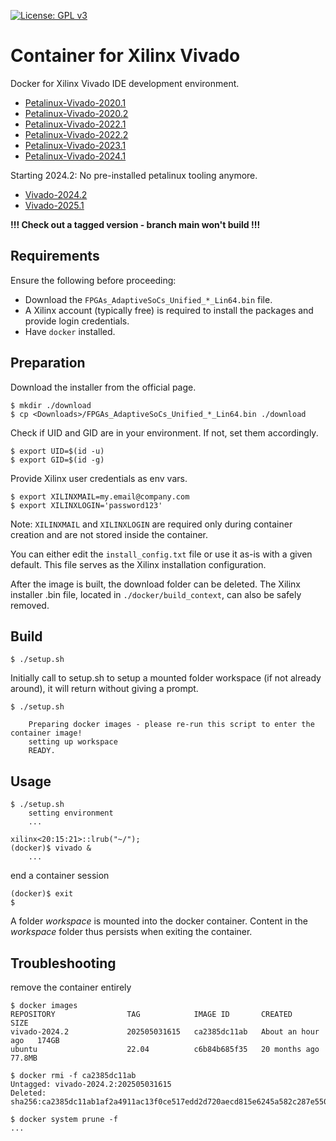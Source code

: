 [![License: GPL v3](https://img.shields.io/badge/License-GPL%20v3-blue.svg)](https://www.gnu.org/licenses/gpl-3.0.html)

# Container for Xilinx Vivado

Docker for Xilinx Vivado IDE development environment.  

- [Petalinux-Vivado-2020.1](https://github.com/Rubusch/docker__vivado/tree/xilinx-2020.1)
- [Petalinux-Vivado-2020.2](https://github.com/Rubusch/docker__vivado/tree/xilinx-2020.2)
- [Petalinux-Vivado-2022.1](https://github.com/Rubusch/docker__vivado/tree/xilinx-2022.1)
- [Petalinux-Vivado-2022.2](https://github.com/Rubusch/docker__vivado/tree/xilinx-2022.2)
- [Petalinux-Vivado-2023.1](https://github.com/Rubusch/docker__vivado/tree/xilinx-2023.1)
- [Petalinux-Vivado-2024.1](https://github.com/Rubusch/docker__vivado/tree/xilinx-2024.1)

Starting 2024.2: No pre-installed petalinux tooling anymore.
- [Vivado-2024.2](https://github.com/Rubusch/docker__vivado/tree/xilinx-2024.2)
- [Vivado-2025.1](https://github.com/Rubusch/docker__vivado/tree/xilinx-2025.1)


**!!! Check out a tagged version - branch main won't build !!!**


## Requirements

Ensure the following before proceeding:
- Download the `FPGAs_AdaptiveSoCs_Unified_*_Lin64.bin` file.
- A Xilinx account (typically free) is required to install the packages and provide login credentials.
- Have `docker` installed.  

## Preparation

Download the installer from the official page.  
```
$ mkdir ./download
$ cp <Downloads>/FPGAs_AdaptiveSoCs_Unified_*_Lin64.bin ./download
```

Check if UID and GID are in your environment. If not, set them accordingly.
```
$ export UID=$(id -u)
$ export GID=$(id -g)
```

Provide Xilinx user credentials as env vars.
```
$ export XILINXMAIL=my.email@company.com
$ export XILINXLOGIN='password123'
```

Note: `XILINXMAIL` and `XILINXLOGIN` are required only during container creation and are not stored inside the container.  

You can either edit the `install_config.txt` file or use it as-is with a given default. This file serves as the Xilinx installation configuration.  

After the image is built, the download folder can be deleted. The Xilinx installer .bin file, located in `./docker/build_context`, can also be safely removed.  

## Build

```
$ ./setup.sh
```

Initially call to setup.sh to setup a mounted folder workspace (if not already around), it will return without giving a prompt.
```
$ ./setup.sh

    Preparing docker images - please re-run this script to enter the container image!
    setting up workspace
    READY.
```

## Usage

```
$ ./setup.sh
    setting environment
    ...

xilinx<20:15:21>::lrub("~/");
(docker)$ vivado &
    ...
```
end a container session  
```
(docker)$ exit
$
```
A folder _workspace_ is mounted into the docker container. Content in the _workspace_ folder thus persists when exiting the container.  
## Troubleshooting

remove the container entirely
```
$ docker images
REPOSITORY                TAG            IMAGE ID       CREATED             SIZE
vivado-2024.2             202505031615   ca2385dc11ab   About an hour ago   174GB
ubuntu                    22.04          c6b84b685f35   20 months ago       77.8MB

$ docker rmi -f ca2385dc11ab
Untagged: vivado-2024.2:202505031615
Deleted: sha256:ca2385dc11ab1af2a4911ac13f0ce517edd2d720aecd815e6245a582c287e550

$ docker system prune -f
...
```
